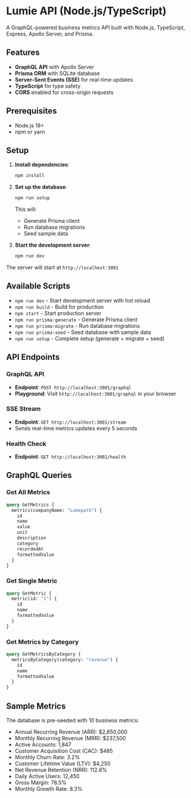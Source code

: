 # Lumie API (Node.js/TypeScript)

A GraphQL-powered business metrics API built with Node.js, TypeScript, Express, Apollo Server, and Prisma.

## Features

- **GraphQL API** with Apollo Server
- **Prisma ORM** with SQLite database
- **Server-Sent Events (SSE)** for real-time updates
- **TypeScript** for type safety
- **CORS** enabled for cross-origin requests

## Prerequisites

- Node.js 18+
- npm or yarn

## Setup

1. **Install dependencies**:

   ```bash
   npm install
   ```

2. **Set up the database**:

   ```bash
   npm run setup
   ```

   This will:

   - Generate Prisma client
   - Run database migrations
   - Seed sample data

3. **Start the development server**:
   ```bash
   npm run dev
   ```

The server will start at `http://localhost:3001`

## Available Scripts

- `npm run dev` - Start development server with hot reload
- `npm run build` - Build for production
- `npm start` - Start production server
- `npm run prisma:generate` - Generate Prisma client
- `npm run prisma:migrate` - Run database migrations
- `npm run prisma:seed` - Seed database with sample data
- `npm run setup` - Complete setup (generate + migrate + seed)

## API Endpoints

### GraphQL API

- **Endpoint**: `POST http://localhost:3001/graphql`
- **Playground**: Visit `http://localhost:3001/graphql` in your browser

### SSE Stream

- **Endpoint**: `GET http://localhost:3001/stream`
- Sends real-time metrics updates every 5 seconds

### Health Check

- **Endpoint**: `GET http://localhost:3001/health`

## GraphQL Queries

### Get All Metrics

```graphql
query GetMetrics {
  metrics(companyName: "Lumopath") {
    id
    name
    value
    unit
    description
    category
    recordedAt
    formattedValue
  }
}
```

### Get Single Metric

```graphql
query GetMetric {
  metric(id: "1") {
    id
    name
    formattedValue
  }
}
```

### Get Metrics by Category

```graphql
query GetMetricsByCategory {
  metricsByCategory(category: "revenue") {
    id
    name
    formattedValue
  }
}
```

## Sample Metrics

The database is pre-seeded with 10 business metrics:

- Annual Recurring Revenue (ARR): $2,850,000
- Monthly Recurring Revenue (MRR): $237,500
- Active Accounts: 1,847
- Customer Acquisition Cost (CAC): $485
- Monthly Churn Rate: 3.2%
- Customer Lifetime Value (LTV): $4,250
- Net Revenue Retention (NRR): 112.8%
- Daily Active Users: 12,450
- Gross Margin: 78.5%
- Monthly Growth Rate: 8.3%
